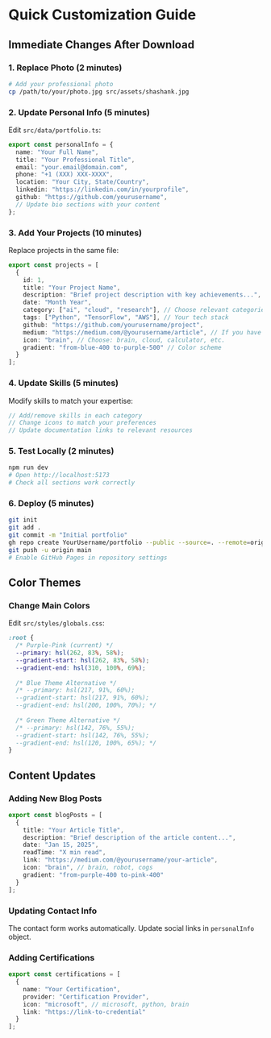 # Quick Customization Guide

## Immediate Changes After Download

### 1. Replace Photo (2 minutes)
```bash
# Add your professional photo
cp /path/to/your/photo.jpg src/assets/shashank.jpg
```

### 2. Update Personal Info (5 minutes)
Edit `src/data/portfolio.ts`:
```typescript
export const personalInfo = {
  name: "Your Full Name",
  title: "Your Professional Title",
  email: "your.email@domain.com",
  phone: "+1 (XXX) XXX-XXXX",
  location: "Your City, State/Country",
  linkedin: "https://linkedin.com/in/yourprofile",
  github: "https://github.com/yourusername",
  // Update bio sections with your content
};
```

### 3. Add Your Projects (10 minutes)
Replace projects in the same file:
```typescript
export const projects = [
  {
    id: 1,
    title: "Your Project Name",
    description: "Brief project description with key achievements...",
    date: "Month Year",
    category: ["ai", "cloud", "research"], // Choose relevant categories
    tags: ["Python", "TensorFlow", "AWS"], // Your tech stack
    github: "https://github.com/yourusername/project",
    medium: "https://medium.com/@yourusername/article", // If you have articles
    icon: "brain", // Choose: brain, cloud, calculator, etc.
    gradient: "from-blue-400 to-purple-500" // Color scheme
  }
];
```

### 4. Update Skills (5 minutes)
Modify skills to match your expertise:
```typescript
// Add/remove skills in each category
// Change icons to match your preferences
// Update documentation links to relevant resources
```

### 5. Test Locally (2 minutes)
```bash
npm run dev
# Open http://localhost:5173
# Check all sections work correctly
```

### 6. Deploy (5 minutes)
```bash
git init
git add .
git commit -m "Initial portfolio"
gh repo create YourUsername/portfolio --public --source=. --remote=origin
git push -u origin main
# Enable GitHub Pages in repository settings
```

## Color Themes

### Change Main Colors
Edit `src/styles/globals.css`:
```css
:root {
  /* Purple-Pink (current) */
  --primary: hsl(262, 83%, 58%);
  --gradient-start: hsl(262, 83%, 58%);
  --gradient-end: hsl(310, 100%, 69%);
  
  /* Blue Theme Alternative */
  /* --primary: hsl(217, 91%, 60%);
  --gradient-start: hsl(217, 91%, 60%);
  --gradient-end: hsl(200, 100%, 70%); */
  
  /* Green Theme Alternative */
  /* --primary: hsl(142, 76%, 55%);
  --gradient-start: hsl(142, 76%, 55%);
  --gradient-end: hsl(120, 100%, 65%); */
}
```

## Content Updates

### Adding New Blog Posts
```typescript
export const blogPosts = [
  {
    title: "Your Article Title",
    description: "Brief description of the article content...",
    date: "Jan 15, 2025",
    readTime: "X min read",
    link: "https://medium.com/@yourusername/your-article",
    icon: "brain", // brain, robot, cogs
    gradient: "from-purple-400 to-pink-400"
  }
];
```

### Updating Contact Info
The contact form works automatically. Update social links in `personalInfo` object.

### Adding Certifications
```typescript
export const certifications = [
  {
    name: "Your Certification",
    provider: "Certification Provider",
    icon: "microsoft", // microsoft, python, brain
    link: "https://link-to-credential"
  }
];
```